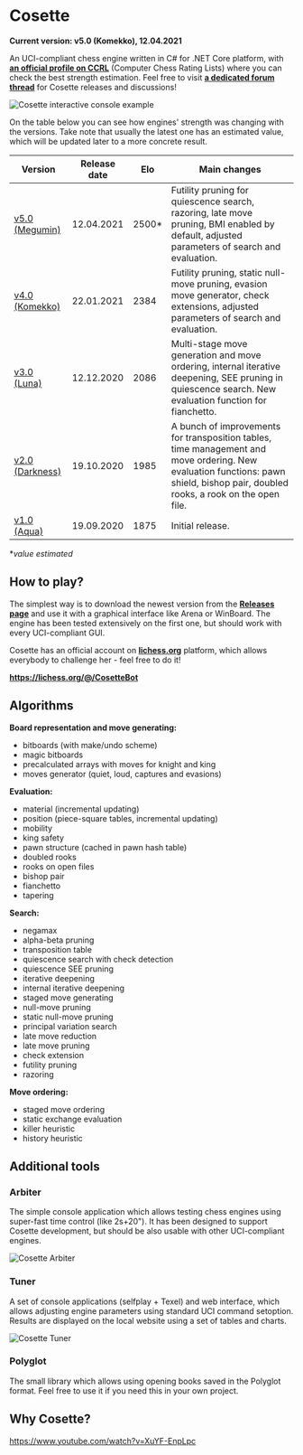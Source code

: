 # Cosette
**Current version: v5.0 (Komekko), 12.04.2021**

An UCI-compliant chess engine written in C# for .NET Core platform, with **[an official profile on CCRL](http://ccrl.chessdom.com/ccrl/404/cgi/compare_engines.cgi?family=Cosette&print=Rating+list&print=Results+table&print=LOS+table&print=Ponder+hit+table&print=Eval+difference+table&print=Comopp+gamenum+table&print=Overlap+table&print=Score+with+common+opponents)** (Computer Chess Rating Lists) where you can check the best strength estimation. Feel free to visit **[a dedicated forum thread](http://kirill-kryukov.com/chess/discussion-board/viewtopic.php?f=7&t=12402)** for Cosette releases and discussions!

![Cosette interactive console example](https://i.imgur.com/w4fibmf.png)

On the table below you can see how engines' strength was changing with the versions. Take note that usually the latest one has an estimated value, which will be updated later to a more concrete result.

| Version                                                                | Release date | Elo   | Main changes |
|------------------------------------------------------------------------|--------------|-------| ------------ |
| [v5.0 (Megumin)](https://github.com/Tearth/Cosette/releases/tag/v5.0)  | 12.04.2021   | 2500* | Futility pruning for quiescence search, razoring, late move pruning, BMI enabled by default, adjusted parameters of search and evaluation. |
| [v4.0 (Komekko)](https://github.com/Tearth/Cosette/releases/tag/v4.0)  | 22.01.2021   | 2384  | Futility pruning, static null-move pruning, evasion move generator, check extensions, adjusted parameters of search and evaluation. |
| [v3.0 (Luna)](https://github.com/Tearth/Cosette/releases/tag/v3.0)     | 12.12.2020   | 2086  | Multi-stage move generation and move ordering, internal iterative deepening, SEE pruning in quiescence search. New evaluation function for fianchetto. |
| [v2.0 (Darkness)](https://github.com/Tearth/Cosette/releases/tag/v2.0) | 19.10.2020   | 1985  | A bunch of improvements for transposition tables, time management and move ordering. New evaluation functions: pawn shield, bishop pair, doubled rooks, a rook on the open file. |
| [v1.0 (Aqua)](https://github.com/Tearth/Cosette/releases/tag/v1.0)     | 19.09.2020   | 1875  | Initial release. |

**value estimated*

## How to play?
The simplest way is to download the newest version from the **[Releases page](https://github.com/Tearth/Cosette/releases)** and use it with a graphical interface like Arena or WinBoard. The engine has been tested extensively on the first one, but should work with every UCI-compliant GUI.

Cosette has an official account on **[lichess.org](https://lichess.org/)** platform, which allows everybody to challenge her - feel free to do it!

**https://lichess.org/@/CosetteBot**

## Algorithms

**Board representation and move generating:**
 - bitboards (with make/undo scheme)
 - magic bitboards
 - precalculated arrays with moves for knight and king
 - moves generator (quiet, loud, captures and evasions)

**Evaluation:**
 - material (incremental updating)
 - position (piece-square tables, incremental updating)
 - mobility
 - king safety
 - pawn structure (cached in pawn hash table)
 - doubled rooks
 - rooks on open files
 - bishop pair
 - fianchetto
 - tapering

**Search:**
 - negamax
 - alpha-beta pruning
 - transposition table
 - quiescence search with check detection
 - quiescence SEE pruning
 - iterative deepening
 - internal iterative deepening
 - staged move generating
 - null-move pruning
 - static null-move pruning
 - principal variation search
 - late move reduction
 - late move pruning
 - check extension
 - futility pruning
 - razoring

**Move ordering:**
 - staged move ordering
 - static exchange evaluation
 - killer heuristic
 - history heuristic

## Additional tools

### Arbiter

The simple console application which allows testing chess engines using super-fast time control (like 2s+20"). It has been designed to support Cosette development, but should be also usable with other UCI-compliant engines.

![Cosette Arbiter](https://i.imgur.com/m7rYtuf.png)

### Tuner

A set of console applications (selfplay + Texel) and web interface, which allows adjusting engine parameters using standard UCI command setoption. Results are displayed on the local website using a set of tables and charts.

![Cosette Tuner](https://i.imgur.com/uxXeYW9.png)

### Polyglot

The small library which allows using opening books saved in the Polyglot format. Feel free to use it if you need this in your own project.

## Why Cosette?

https://www.youtube.com/watch?v=XuYF-EnpLpc